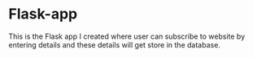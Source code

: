# Flask-app
This is the Flask app I created where user can subscribe to website by entering details and these details will get store in the database.
